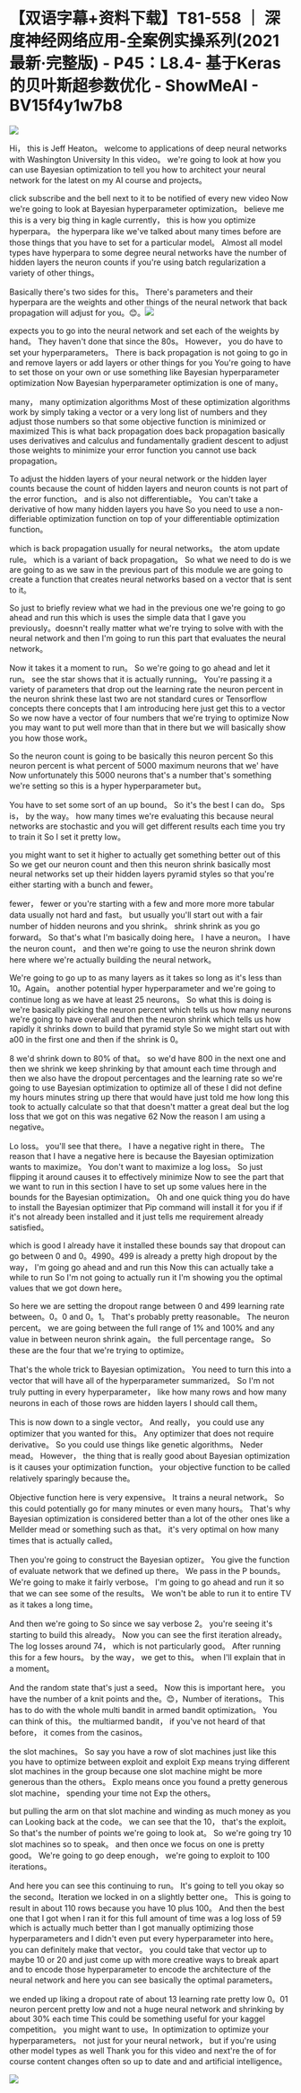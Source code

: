 # 【双语字幕+资料下载】T81-558 ｜ 深度神经网络应用-全案例实操系列(2021最新·完整版) - P45：L8.4- 基于Keras的贝叶斯超参数优化 - ShowMeAI - BV15f4y1w7b8

![](img/9925006dbf7cc9645dc4cf05b451019d_0.png)

Hi， this is Jeff Heaton。 welcome to applications of deep neural networks with Washington University In this video。 we're going to look at how you can use Bayesian optimization to tell you how to architect your neural network for the latest on my AI course and projects。

 click subscribe and the bell next to it to be notified of every new video Now we're going to look at Bayesian hyperparameter optimization。 believe me this is a very big thing in kagle currently， this is how you optimize hyperpara。 the hyperpara like we've talked about many times before are those things that you have to set for a particular model。 Almost all model types have hyperpara to some degree neural networks have the number of hidden layers the neuron counts if you're using batch regularization a variety of other things。

 Basically there's two sides for this。 There's parameters and their hyperpara are the weights and other things of the neural network that back propagation will adjust for you。😊。![](img/9925006dbf7cc9645dc4cf05b451019d_2.png)

expects you to go into the neural network and set each of the weights by hand。 They haven't done that since the 80s。 However， you do have to set your hyperparameters。 There is back propagation is not going to go in and remove layers or add layers or other things for you You're going to have to set those on your own or use something like Bayesian hyperparameter optimization Now Bayesian hyperparameter optimization is one of many。

 many， many optimization algorithms Most of these optimization algorithms work by simply taking a vector or a very long list of numbers and they adjust those numbers so that some objective function is minimized or maximized This is what back propagation does back propagation basically uses derivatives and calculus and fundamentally gradient descent to adjust those weights to minimize your error function you cannot use back propagation。

To adjust the hidden layers of your neural network or the hidden layer counts because the count of hidden layers and neuron counts is not part of the error function。 and is also not differentiable。 You can't take a derivative of how many hidden layers you have So you need to use a non-differiable optimization function on top of your differentiable optimization function。

 which is back propagation usually for neural networks。 the atom update rule。 which is a variant of back propagation。 So what we need to do is we are going to as we saw in the previous part of this module we are going to create a function that creates neural networks based on a vector that is sent to it。

 So just to briefly review what we had in the previous one we're going to go ahead and run this which is uses the simple data that I gave you previously。doesnn't really matter what we're trying to solve with with the neural network and then I'm going to run this part that evaluates the neural network。

 Now it takes it a moment to run。 So we're going to go ahead and let it run。 see the star shows that it is actually running。 You're passing it a variety of parameters that drop out the learning rate the neuron percent in the neuron shrink these last two are not standard cures or Tensorflow concepts there concepts that I am introducing here just get this to a vector So we now have a vector of four numbers that we're trying to optimize Now you may want to put well more than that in there but we will basically show you how those work。

 So the neuron count is going to be basically this neuron percent So this neuron percent is what percent of 5000 maximum neurons that we' have Now unfortunately this 5000 neurons that's a number that's something we're setting so this is a hyper hyperparameter but。

You have to set some sort of an up bound。 So it's the best I can do。 Sps is， by the way。 how many times we're evaluating this because neural networks are stochastic and you will get different results each time you try to train it So I set it pretty low。

 you might want to set it higher to actually get something better out of this So we get our neuron count and then this neuron shrink basically most neural networks set up their hidden layers pyramid styles so that you're either starting with a bunch and fewer。

 fewer， fewer or you're starting with a few and more more more tabular data usually not hard and fast。 but usually you'll start out with a fair number of hidden neurons and you shrink。 shrink shrink as you go forward。 So that's what I'm basically doing here。 I have a neuron。 I have the neuron count， and then we're going to use the neuron shrink down here where we're actually building the neural network。

 We're going to go up to as many layers as it takes so long as it's less than 10。Again。 another potential hyper hyperparameter and we're going to continue long as we have at least 25 neurons。 So what this is doing is we're basically picking the neuron percent which tells us how many neurons we're going to have overall and then the neuron shrink which tells us how rapidly it shrinks down to build that pyramid style So we might start out with a00 in the first one and then if the shrink is 0。

8 we'd shrink down to 80% of that。 so we'd have 800 in the next one and then we shrink we keep shrinking by that amount each time through and then we also have the dropout percentages and the learning rate so we're going to use Bayesian optimization to optimize all of these I did not define my hours minutes string up there that would have just told me how long this took to actually calculate so that that doesn't matter a great deal but the log loss that we got on this was negative 62 Now the reason I am using a negative。

Lo loss。 you'll see that there。 I have a negative right in there。 The reason that I have a negative here is because the Bayesian optimization wants to maximize。 You don't want to maximize a log loss。 So just flipping it around causes it to effectively minimize Now to see the part that we want to run in this section I have to set up some values here in the bounds for the Bayesian optimization。 Oh and one quick thing you do have to install the Bayesian optimizer that Pip command will install it for you if if it's not already been installed and it just tells me requirement already satisfied。

 which is good I already have it installed these bounds say that dropout can go between 0 and 0。4990。499 is already a pretty high dropout by the way， I'm going go ahead and and run this Now this can actually take a while to run So I'm not going to actually run it I'm showing you the optimal values that we got down here。

 So here we are setting the dropout range between 0 and 499 learning rate between。0。0 and 0。1。 That's probably pretty reasonable。 The neuron percent。 we are going between the full range of 1% and 100% and any value in between neuron shrink again。 the full percentage range。 So these are the four that we're trying to optimize。

 That's the whole trick to Bayesian optimization。 You need to turn this into a vector that will have all of the hyperparameter summarized。 So I'm not truly putting in every hyperparameter， like how many rows and how many neurons in each of those rows are hidden layers I should call them。

 This is now down to a single vector。 And really， you could use any optimizer that you wanted for this。 Any optimizer that does not require derivative。 So you could use things like genetic algorithms。 Neder mead。 However， the thing that is really good about Bayesian optimization is it causes your optimization function。 your objective function to be called relatively sparingly because the。

Objective function here is very expensive。 It trains a neural network。 So this could potentially go for many minutes or even many hours。 That's why Bayesian optimization is considered better than a lot of the other ones like a Mellder mead or something such as that。 it's very optimal on how many times that is actually called。

 Then you're going to construct the Bayesian optizer。 You give the function of evaluate network that we defined up there。 We pass in the P bounds。 We're going to make it fairly verbose。 I'm going to go ahead and run it so that we can see some of the results。 We won't be able to run it to entire TV as it takes a long time。

 And then we're going to So since we say verbose 2。 you're seeing it's starting to build this already。 Now you can see the first iteration already。 The log losses around 74， which is not particularly good。 After running this for a few hours。 by the way， we get to this。 when I'll explain that in a moment。

 And the random state that's just a seed。 Now this is important here。 you have the number of a knit points and the。😊，Number of iterations。 This has to do with the whole multi bandit in armed bandit optimization。 You can think of this。 the multiarmed bandit， if you've not heard of that before， it comes from the casinos。

 the slot machines。 So say you have a row of slot machines just like this you have to optimize between exploit and exploit Exp means trying different slot machines in the group because one slot machine might be more generous than the others。 Explo means once you found a pretty generous slot machine， spending your time not Exp the others。

 but pulling the arm on that slot machine and winding as much money as you can Looking back at the code。 we can see that the 10， that's the exploit。 So that's the number of points we're going to look at。 So we're going try 10 slot machines so to speak。 and then once we focus on one is pretty good。 We're going to go deep enough， we're going to exploit to 100 iterations。

 And here you can see this continuing to run。 It's going to tell you okay so the second。Iteration we locked in on a slightly better one。 This is going to result in about 110 rows because you have 10 plus 100。 And then the best one that I got when I ran it for this full amount of time was a log loss of 59 which is actually much better than I got manually optimizing those hyperparameters and I didn't even put every hyperparameter into here。 you can definitely make that vector。 you could take that vector up to maybe 10 or 20 and just come up with more creative ways to break apart and to encode those hyperparameter to encode the architecture of the neural network and here you can see basically the optimal parameters。

 we ended up liking a dropout rate of about 13 learning rate pretty low 0。01 neuron percent pretty low and not a huge neural network and shrinking by about 30% each time This could be something useful for your kaggel competition。 you might want to use。In optimization to optimize your hyperparameters。 not just for your neural network， but if you're using other model types as well Thank you for this video and next're the of for course content changes often so up to date and and artificial intelligence。



![](img/9925006dbf7cc9645dc4cf05b451019d_4.png)